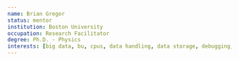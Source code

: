 ```yaml
---
name: Brian Gregor
status: mentor
institution: Boston University
occupation: Research Facilitator
degree: Ph.D. - Physics
interests: [big data, bu, cpus, data handling, data storage, debugging, gpus, hardware, hardware architecture, job sizing, machine learning, matlab, mpi, parallelism, parallelization, performance, performance tuning, programming, programming best practices, python, scc, software, tensorflow, unix, environment]
---
```

